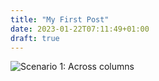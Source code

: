```yaml
---
title: "My First Post"
date: 2023-01-22T07:11:49+01:00
draft: true
---
```


![Scenario 1: Across columns](/docs/d2_images/test.svg)

